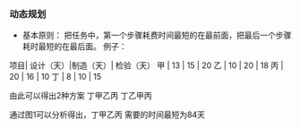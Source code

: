 ### 动态规划
* 基本原则：
把任务中，第一个步骤耗费时间最短的在最前面，把最后一个步骤耗时最短的在最后面。
例子：

项目| 设计（天）|制造（天）| 检验（天）
甲 |  13      | 15     | 20 
乙 |  10      | 20     | 18
丙 |  20      | 16     | 10
丁 |  8       | 10     | 15

由此可以得出2种方案
丁甲乙丙
丁乙甲丙

通过图1可以分析得出，丁甲乙丙 需要的时间最短为84天

